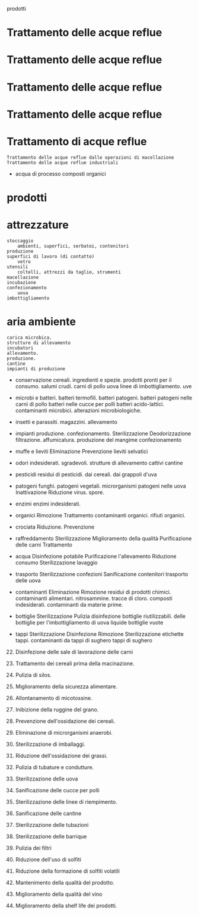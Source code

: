 prodotti

# Trattamento delle acque reflue
# Trattamento delle acque reflue
# Trattamento delle acque reflue
# Trattamento delle acque reflue
# Trattamento di acque reflue
    Trattamento delle acque reflue dalle operazioni di macellazione
    Trattamento delle acque reflue industriali

- acqua di processo
    composti organici
    
# prodotti

# attrezzature
    stoccaggio
        ambienti, superfici, serbatoi, contenitori
    produzione
    superfici di lavoro (di contatto)
        vetro
    utensili
        coltelli, attrezzi da taglio, strumenti
    macellazione
    incubazione
    confezionamento
        uova
    imbottigliamento


# aria ambiente
    carica microbica.
    strutture di allevamento
    incubatori
    allevamento.
    produzione.
    cantine
    impianti di produzione


- conservazione
    cereali.
    ingredienti e spezie.
    prodotti pronti per il consumo.
    salumi crudi.
    carni di pollo
    uova
    linee di imbottigliamento.
    uve

    
- microbi e batteri.
    batteri termofili.
    batteri patogeni.
    batteri patogeni nelle carni di pollo
    batteri nelle cucce per polli
    batteri acido-lattici.
    contaminanti microbici.
    alterazioni microbiologiche.




- insetti e parassiti.
    magazzini.
    allevamento

- impianti
    produzione.
    confezionamento.
    Sterilizzazione
    Deodorizzazione
    filtrazione.
    affumicatura.
    produzione del mangime
    confezionamento

- muffe e lieviti
    Eliminazione
    Prevenzione
    lieviti selvatici

- odori
    indesiderati.
    sgradevoli.
    strutture di allevamento
    cattivi
    cantine

- pesticidi
    residui di pesticidi.
    dai cereali.
    dai grappoli d'uva

- patogeni
    funghi.
    patogeni vegetali.
    microrganismi patogeni nelle uova
    Inattivazione 
    Riduzione 
    virus.
    spore.

- enzimi
    enzimi indesiderati.
    
- organici
    Rimozione 
    Trattamento
    contaminanti organici.
    rifiuti organici.
    
- crociata
    Riduzione.
    Prevenzione

- raffreddamento
    Sterilizzazione
    Miglioramento della qualità
    Purificazione
    delle carni
    Trattamento

- acqua
    Disinfezione
    potabile
    Purificazione
    l'allevamento
    Riduzione consumo
    Sterilizzazione
    lavaggio

- trasporto
    Sterilizzazione
    confezioni
    Sanificazione
    contenitori 
    trasporto delle uova


    

- contaminanti
    Eliminazione
    Rimozione
    residui di prodotti chimici.
    contaminanti alimentari.
    nitrosammine.
    tracce di cloro.
    composti indesiderati.
    contaminanti da materie prime.

- bottiglie
    Sterilizzazione 
    Pulizia 
    disinfezione
    bottiglie riutilizzabili.
    delle bottiglie per l'imbottigliamento di uova liquide
    bottiglie vuote

- tappi
    Sterilizzazione 
    Disinfezione 
    Rimozione 
    Sterilizzazione 
    etichette
    tappi.
    contaminanti da tappi di sughero
    tappi di sughero



22. Disinfezione delle sale di lavorazione delle carni

7. Trattamento dei cereali prima della macinazione.
11. Pulizia di silos.
13. Miglioramento della sicurezza alimentare.
14. Allontanamento di micotossine.
18. Inibizione della ruggine del grano.
27. Prevenzione dell'ossidazione dei cereali.
28. Eliminazione di microrganismi anaerobi.

11. Sterilizzazione di imballaggi.
14. Riduzione dell'ossidazione dei grassi.
18. Pulizia di tubature e condutture.

5. Sterilizzazione delle uova
14. Sanificazione delle cucce per polli

20. Sterilizzazione delle linee di riempimento.

6. Sanificazione delle cantine
7. Sterilizzazione delle tubazioni
12. Sterilizzazione delle barrique
25. Pulizia dei filtri

15. Riduzione dell'uso di solfiti
23. Riduzione della formazione di solfiti volatili

28. Mantenimento della qualità del prodotto.
19. Miglioramento della qualità del vino
12. Miglioramento della shelf life dei prodotti.